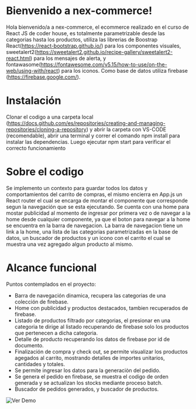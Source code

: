 # Bienvenido a nex-commerce!

Hola bienvenido/a a nex-commerce, el ecommerce realizado en el curso de React JS de coder house, es totalmente parametrizable desde las categorias hasta los productos, utiliza las librerias de Boostrap React(https://react-bootstrap.github.io/) para los componentes visuales, sweetalert2(https://sweetalert2.github.io/recipe-gallery/sweetalert2-react.html) para los mensajes  de alerta, y fontawasome(https://fontawesome.com/v5.15/how-to-use/on-the-web/using-with/react) para los iconos.
Como base de datos utiliza firebase (https://firebase.google.com/).

# Instalación

Clonar el codigo a una carpeta local (https://docs.github.com/es/repositories/creating-and-managing-repositories/cloning-a-repository) y abrir la carpeta con VS-CODE (recomendable), abrir una terminal y correr el comando npm install para instalar las dependencias.
Luego ejecutar npm start para verificar el correcto funcionamiento


# Sobre el codigo

Se implemento un contexto para guardar todos los datos y comportamientos del carrito de compras, el mismo encierra en App.js un React router el cual se encarga de montar el componente que corresponde segun la navegación que se esta ejecutando. 
Se cuenta con una home para mostar publicidad al momento de ingresar por primera vez o de navegar a la home desde cualquier componente, ya que el boton para navegar a la home se encuentra en la barra de navegacion.
La barra de navegacion tiene un link a la home, una lista de las categorias parametrizadas en la base de datos, un buscador de productos y un icono con el carrito el cual se muestra una vez agregado algun producto al mismo.

# Alcance funcional

Puntos contemplados en el proyecto:

 - Barra de navegación dinamica, recupera las categorias de una colección de firebase.
 - Home con publicidad y productos destacados, tambien recuperados de firebase.
 - Listado de productos filtrado por categorias, el presionar en una categoria te dirige al listado recuperando de firebase solo los productos que pertenecen a dicha categoria.
 - Detalle de producto recuperando los datos de firebase por id de documento.
 - Finalización de compra y check out, se permite visualizar los productos agegados al carrito, mostrando detalles de importes unitarios, cantidades y totales.
 - Se permite ingresar los datos para la generaciòn del pedido.
 - Se genera el pedido en firebase, se muestra el codigo de orden generada y se actualizan los stocks mediante proceso batch.
 - Buscador de pedidos generados, y buscador de productos.
 
![Ver Demo](https://user-images.githubusercontent.com/88291173/145122855-37925bb4-5688-4307-8f4d-04d68dcbf1ca.gif)

